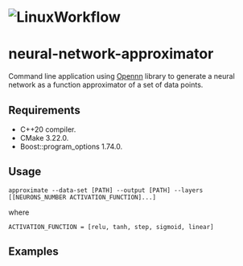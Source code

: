 # ![LinuxWorkflow](https://github.com/alejandrofsevilla/neural-network-approximator/actions/workflows/Linux.yml/badge.svg)
# neural-network-approximator
Command line application using [Opennn](https://www.opennn.net/) library to generate a neural network as a function approximator of a set of data points.

## Requirements
- C++20 compiler.
- CMake 3.22.0.
- Boost::program_options 1.74.0.

## Usage

```shell
approximate --data-set [PATH] --output [PATH] --layers [[NEURONS_NUMBER ACTIVATION_FUNCTION]...]
```
where
```shell
ACTIVATION_FUNCTION = [relu, tanh, step, sigmoid, linear]
```

## Examples
